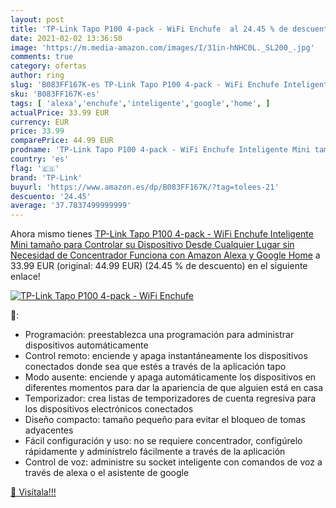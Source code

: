 ```yaml
---
layout: post
title: 'TP-Link Tapo P100 4-pack - WiFi Enchufe  al 24.45 % de descuento'
date: 2021-02-02 13:36:50
image: 'https://m.media-amazon.com/images/I/31in-hNHC0L._SL200_.jpg'
comments: true
category: ofertas
author: ring
slug: 'B083FF167K-es TP-Link Tapo P100 4-pack - WiFi Enchufe Inteligente Mini...'
sku: 'B083FF167K-es'
tags: [ 'alexa','enchufe','inteligente','google','home', ]
actualPrice: 33.99 EUR
currency: EUR
price: 33.99
comparePrice: 44.99 EUR
prodname: 'TP-Link Tapo P100 4-pack - WiFi Enchufe Inteligente Mini tamaño para Controlar su Dispositivo Desde Cualquier Lugar  sin Necesidad de Concentrador  Funciona con Amazon Alexa y Google Home'
country: 'es'
flag: '🇪🇸'
brand: 'TP-Link'
buyurl: 'https://www.amazon.es/dp/B083FF167K/?tag=tolees-21'
descuento: '24.45'
average: '37.7837499999999'
---
```


Ahora mismo tienes [TP-Link Tapo P100 4-pack - WiFi Enchufe Inteligente Mini tamaño para Controlar su Dispositivo Desde Cualquier Lugar  sin Necesidad de Concentrador  Funciona con Amazon Alexa y Google Home](https://www.amazon.es/dp/B083FF167K/?tag=tolees-21) a 33.99 EUR (original: 44.99 EUR) (24.45 %  de descuento) en el siguiente enlace!

[![TP-Link Tapo P100 4-pack - WiFi Enchufe ](https://m.media-amazon.com/images/I/31in-hNHC0L._SL200_.jpg)](https://www.amazon.es/dp/B083FF167K/?tag=tolees-21)

🔎:

- Programación: preestablezca una programación para administrar dispositivos automáticamente
- Control remoto: enciende y apaga instantáneamente los dispositivos conectados donde sea que estés a través de la aplicación tapo
- Modo ausente: enciende y apaga automáticamente los dispositivos en diferentes momentos para dar la apariencia de que alguien está en casa
- Temporizador: crea listas de temporizadores de cuenta regresiva para los dispositivos electrónicos conectados
- Diseño compacto: tamaño pequeño para evitar el bloqueo de tomas adyacentes
- Fácil configuración y uso: no se requiere concentrador, configúrelo rápidamente y adminístrelo fácilmente a través de la aplicación
- Control de voz: administre su socket inteligente con comandos de voz a través de alexa o el asistente de google

[🛒 Visítala!!!](https://www.amazon.es/dp/B083FF167K/?tag=tolees-21)
